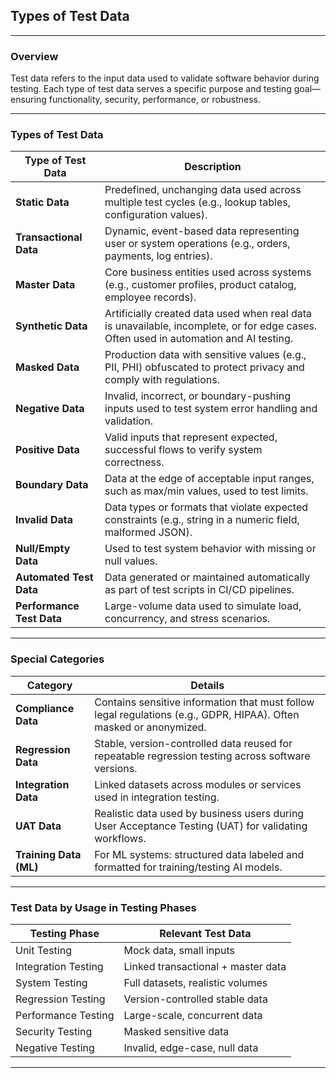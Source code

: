 ## Types of Test Data

---

### **Overview**

Test data refers to the input data used to validate software behavior during testing. Each type of test data serves a specific purpose and testing goal—ensuring functionality, security, performance, or robustness.

---

### **Types of Test Data**

| Type of Test Data         | Description                                                                                                                           |
| ------------------------- | ------------------------------------------------------------------------------------------------------------------------------------- |
| **Static Data**           | Predefined, unchanging data used across multiple test cycles (e.g., lookup tables, configuration values).                             |
| **Transactional Data**    | Dynamic, event-based data representing user or system operations (e.g., orders, payments, log entries).                               |
| **Master Data**           | Core business entities used across systems (e.g., customer profiles, product catalog, employee records).                              |
| **Synthetic Data**        | Artificially created data used when real data is unavailable, incomplete, or for edge cases. Often used in automation and AI testing. |
| **Masked Data**           | Production data with sensitive values (e.g., PII, PHI) obfuscated to protect privacy and comply with regulations.                     |
| **Negative Data**         | Invalid, incorrect, or boundary-pushing inputs used to test system error handling and validation.                                     |
| **Positive Data**         | Valid inputs that represent expected, successful flows to verify system correctness.                                                  |
| **Boundary Data**         | Data at the edge of acceptable input ranges, such as max/min values, used to test limits.                                             |
| **Invalid Data**          | Data types or formats that violate expected constraints (e.g., string in a numeric field, malformed JSON).                            |
| **Null/Empty Data**       | Used to test system behavior with missing or null values.                                                                             |
| **Automated Test Data**   | Data generated or maintained automatically as part of test scripts in CI/CD pipelines.                                                |
| **Performance Test Data** | Large-volume data used to simulate load, concurrency, and stress scenarios.                                                           |

---

### **Special Categories**

| Category               | Details                                                                                                            |
| ---------------------- | ------------------------------------------------------------------------------------------------------------------ |
| **Compliance Data**    | Contains sensitive information that must follow legal regulations (e.g., GDPR, HIPAA). Often masked or anonymized. |
| **Regression Data**    | Stable, version-controlled data reused for repeatable regression testing across software versions.                 |
| **Integration Data**   | Linked datasets across modules or services used in integration testing.                                            |
| **UAT Data**           | Realistic data used by business users during User Acceptance Testing (UAT) for validating workflows.               |
| **Training Data (ML)** | For ML systems: structured data labeled and formatted for training/testing AI models.                              |

---

### **Test Data by Usage in Testing Phases**

| Testing Phase       | Relevant Test Data                 |
| ------------------- | ---------------------------------- |
| Unit Testing        | Mock data, small inputs            |
| Integration Testing | Linked transactional + master data |
| System Testing      | Full datasets, realistic volumes   |
| Regression Testing  | Version-controlled stable data     |
| Performance Testing | Large-scale, concurrent data       |
| Security Testing    | Masked sensitive data              |
| Negative Testing    | Invalid, edge-case, null data      |

---
